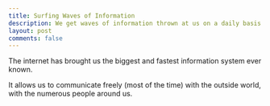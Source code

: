 ```yaml
---
title: Surfing Waves of Information
description: We get waves of information thrown at us on a daily basis. information, attention
layout: post
comments: false
---
```

The internet has brought us the biggest and fastest information system ever known.

It allows us to communicate freely (most of the time) with the outside world, with the numerous people around us.